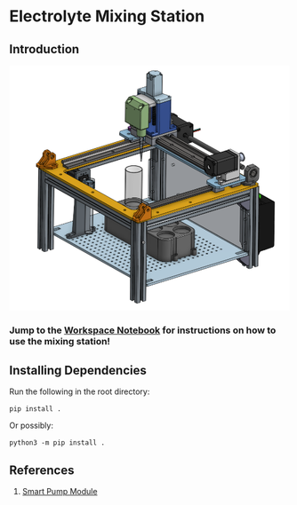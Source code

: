 # Electrolyte Mixing Station

## Introduction
![image](data/images/CAD.png)

### Jump to the [Workspace Notebook](workspace.ipynb) for instructions on how to use the mixing station!

## Installing Dependencies

Run the following in the root directory:

```
pip install .
```

Or possibly:

```
python3 -m pip install .
```

## References
1. [Smart Pump Module](https://www.theleeco.com/product/smart-pump-module/#resources)